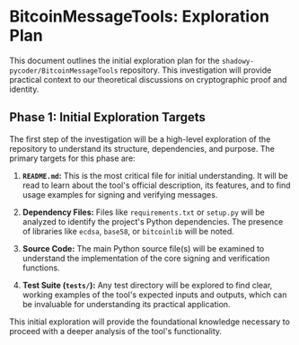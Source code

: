 # BitcoinMessageTools: Exploration Plan

This document outlines the initial exploration plan for the `shadowy-pycoder/BitcoinMessageTools` repository. This investigation will provide practical context to our theoretical discussions on cryptographic proof and identity.

## Phase 1: Initial Exploration Targets

The first step of the investigation will be a high-level exploration of the repository to understand its structure, dependencies, and purpose. The primary targets for this phase are:

1.  **`README.md`:** This is the most critical file for initial understanding. It will be read to learn about the tool's official description, its features, and to find usage examples for signing and verifying messages.

2.  **Dependency Files:** Files like `requirements.txt` or `setup.py` will be analyzed to identify the project's Python dependencies. The presence of libraries like `ecdsa`, `base58`, or `bitcoinlib` will be noted.

3.  **Source Code:** The main Python source file(s) will be examined to understand the implementation of the core signing and verification functions.

4.  **Test Suite (`tests/`):** Any test directory will be explored to find clear, working examples of the tool's expected inputs and outputs, which can be invaluable for understanding its practical application.

This initial exploration will provide the foundational knowledge necessary to proceed with a deeper analysis of the tool's functionality.
